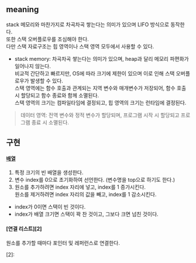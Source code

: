 ## meaning
stack 메모리와 마찬가지로 차곡차곡 쌓는다는 의미가 있으며 LIFO 방식으로 동작한다.  
또한 스택 오버플로우를 조심해야 한다.  
다만 스택 자료구조는 힙 영역이나 스택 영역 모두에서 사용할 수 있다.
- stack memory: 차곡차곡 쌓는다는 의미가 있으며, heap과 달리 메모리 파편화가 일어나지 않는다.  
비교적 간단하고 빠르지만, OS에 따라 크기에 제한이 있으며 이로 인해 스택 오버플로우가 발생할 수 있다.  
스택 영역에는 함수 호출과 관계되는 지역 변수와 매개변수가 저장되어, 함수 호출 시 할당되고 함수 종료와 함께 소멸된다.  
스택 영역의 크기는 컴파일타임에 결정되고, 힙 영역의 크기는 런타임에 결정된다.
> 데이터 영역: 전역 변수와 정적 변수가 할당되며, 프로그램 시작 시 할당되고 프로그램 종료 시 소멸된다.

## 구현
#### [배열][1]
1. 특정 크기의 빈 배열을 생성한다.
2. 변수 index를 0으로 초기화하여 선언한다. (변수명을 top으로 하기도 한다.)
3. 원소를 추가하려면 index 자리에 넣고, index를 1 증가시킨다.  
원소를 제거하려면 index 자리의 값을 빼고, index를 1 감소시킨다.
- index가 0이면 스택이 빈 것이다.
- index가 배열 크기면 스택이 꽉 찬 것이고, 그보다 크면 넘친 것이다.
#### [연결 리스트][2]
원소를 추가할 때마다 포인터 및 레퍼런스로 연결한다.


[1]: https://github.com/ipari3/CS/blob/main/Data%20Structure/Array.md
[2]: 
